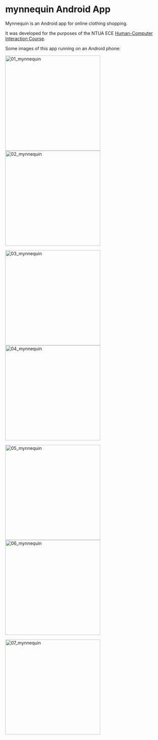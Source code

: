 # mynnequin Android App

Mynnequin is an Android app for online clothing shopping. 

It was developed for the purposes of the NTUA ECE [Human-­Computer Interaction Course](https://eclass.ails.ece.ntua.gr/courses/101/).

Some images of this app running on an Android phone:

<p float="left">
  <img src="img/01_mynnequin.jpg" alt="01_mynnequin" width="300" />
  <img src="img/02_mynnequin.jpg" alt="02_mynnequin" width="300" />
</p>

<p float="left">
  <img src="img/03_mynnequin.jpg" alt="03_mynnequin" width="300"/>
  <img src="img/04_mynnequin.jpg" alt="04_mynnequin" width="300" />
</p>

<p float="left">
  <img src="img/05_mynnequin.jpg" alt="05_mynnequin" width="300" />
  <img src="img/06_mynnequin.jpg" alt="06_mynnequin" width="300"/>
</p>

<p float="left">
  <img src="img/07_mynnequin.jpg" alt="07_mynnequin" width="300" />
</p>
